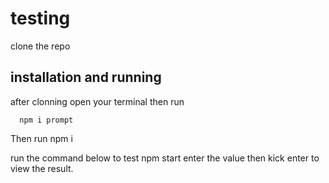# testing



clone the repo

## installation and running 

after clonning open your terminal then run 

      npm i prompt

Then run 
        npm i

run the command below to test
      npm start 
enter the value then kick enter to view the result.